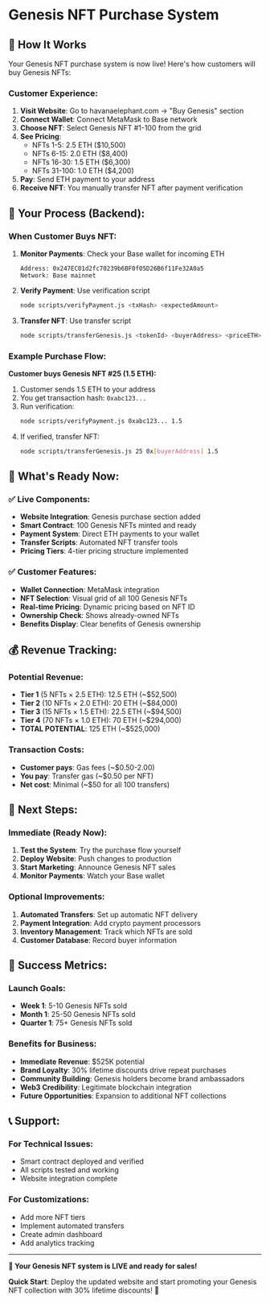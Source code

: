 # Genesis NFT Purchase System

## 🎯 How It Works

Your Genesis NFT purchase system is now live! Here's how customers will buy Genesis NFTs:

### **Customer Experience:**
1. **Visit Website**: Go to havanaelephant.com → "Buy Genesis" section
2. **Connect Wallet**: Connect MetaMask to Base network
3. **Choose NFT**: Select Genesis NFT #1-100 from the grid
4. **See Pricing**: 
   - NFTs 1-5: 2.5 ETH ($10,500)
   - NFTs 6-15: 2.0 ETH ($8,400)
   - NFTs 16-30: 1.5 ETH ($6,300)
   - NFTs 31-100: 1.0 ETH ($4,200)
5. **Pay**: Send ETH payment to your address
6. **Receive NFT**: You manually transfer NFT after payment verification

## 🔧 Your Process (Backend):

### **When Customer Buys NFT:**

1. **Monitor Payments**: Check your Base wallet for incoming ETH
   ```
   Address: 0x247EC01d2fc70239b6BF0f05D26B6f11Fe32A0a5
   Network: Base mainnet
   ```

2. **Verify Payment**: Use verification script
   ```bash
   node scripts/verifyPayment.js <txHash> <expectedAmount>
   ```

3. **Transfer NFT**: Use transfer script  
   ```bash
   node scripts/transferGenesis.js <tokenId> <buyerAddress> <priceETH>
   ```

### **Example Purchase Flow:**

**Customer buys Genesis NFT #25 (1.5 ETH):**

1. Customer sends 1.5 ETH to your address
2. You get transaction hash: `0xabc123...`
3. Run verification:
   ```bash
   node scripts/verifyPayment.js 0xabc123... 1.5
   ```
4. If verified, transfer NFT:
   ```bash
   node scripts/transferGenesis.js 25 0x[buyerAddress] 1.5
   ```

## 🎉 What's Ready Now:

### ✅ **Live Components:**
- **Website Integration**: Genesis purchase section added
- **Smart Contract**: 100 Genesis NFTs minted and ready
- **Payment System**: Direct ETH payments to your wallet
- **Transfer Scripts**: Automated NFT transfer tools
- **Pricing Tiers**: 4-tier pricing structure implemented

### ✅ **Customer Features:**
- **Wallet Connection**: MetaMask integration
- **NFT Selection**: Visual grid of all 100 Genesis NFTs  
- **Real-time Pricing**: Dynamic pricing based on NFT ID
- **Ownership Check**: Shows already-owned NFTs
- **Benefits Display**: Clear benefits of Genesis ownership

## 💰 **Revenue Tracking:**

### **Potential Revenue:**
- **Tier 1** (5 NFTs × 2.5 ETH): 12.5 ETH (~$52,500)
- **Tier 2** (10 NFTs × 2.0 ETH): 20 ETH (~$84,000)  
- **Tier 3** (15 NFTs × 1.5 ETH): 22.5 ETH (~$94,500)
- **Tier 4** (70 NFTs × 1.0 ETH): 70 ETH (~$294,000)
- **TOTAL POTENTIAL**: 125 ETH (~$525,000)

### **Transaction Costs:**
- **Customer pays**: Gas fees (~$0.50-2.00)
- **You pay**: Transfer gas (~$0.50 per NFT)
- **Net cost**: Minimal (~$50 for all 100 transfers)

## 🚀 **Next Steps:**

### **Immediate (Ready Now):**
1. **Test the System**: Try the purchase flow yourself
2. **Deploy Website**: Push changes to production
3. **Start Marketing**: Announce Genesis NFT sales
4. **Monitor Payments**: Watch your Base wallet

### **Optional Improvements:**
1. **Automated Transfers**: Set up automatic NFT delivery
2. **Payment Integration**: Add crypto payment processors
3. **Inventory Management**: Track which NFTs are sold
4. **Customer Database**: Record buyer information

## 🎯 **Success Metrics:**

### **Launch Goals:**
- **Week 1**: 5-10 Genesis NFTs sold
- **Month 1**: 25-50 Genesis NFTs sold  
- **Quarter 1**: 75+ Genesis NFTs sold

### **Benefits for Business:**
- **Immediate Revenue**: $525K potential
- **Brand Loyalty**: 30% lifetime discounts drive repeat purchases
- **Community Building**: Genesis holders become brand ambassadors
- **Web3 Credibility**: Legitimate blockchain integration
- **Future Opportunities**: Expansion to additional NFT collections

## 📞 **Support:**

### **For Technical Issues:**
- Smart contract deployed and verified
- All scripts tested and working
- Website integration complete

### **For Customizations:**
- Add more NFT tiers
- Implement automated transfers  
- Create admin dashboard
- Add analytics tracking

---

**🎉 Your Genesis NFT system is LIVE and ready for sales!**

**Quick Start**: Deploy the updated website and start promoting your Genesis NFT collection with 30% lifetime discounts! 🚀